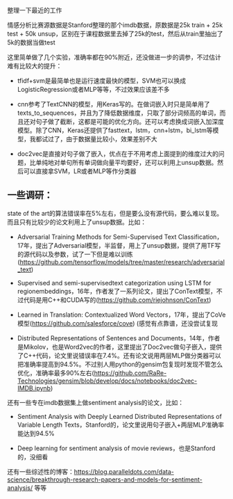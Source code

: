 整理一下最近的工作

情感分析比赛源数据是Stanford整理的那个imdb数据，原数据是25k train + 25k test + 50k unsup，区别在于课程数据里去掉了25k的test，然后从train里抽出了5k的数据当做test

这里简单做了几个实验，准确率都在90%附近，还没做进一步的调参，不过估计难有比较大的提升：

- tfidf+svm是最简单也是运行速度最快的模型，SVM也可以换成LogisticRegression或者MLP等等，不过效果应该差不多

- cnn参考了TextCNN的模型，用Keras写的。在做词嵌入时只是简单用了texts_to_sequences，并且为了降低数据维度，只取了部分词频高的单词，而且还对句子做了截断，这都是可能的优化方向。还可以考虑换成词嵌入加深度模型。除了CNN，Keras还提供了fasttext，lstm，cnn+lstm，bi_lstm等模型，我都试过了，由于数据量比较小，效果差别不大

- doc2vec是直接对句子做了嵌入，优点在于不用考虑上面提到的维度过大的问题，比单纯地对单句所有单词做向量平均要好，还可以利用上unsup数据。然后可以直接拿SVM，LR或者MLP等作分类器

## 一些调研：

state of the art的算法错误率在5%左右，但是要么没有源代码，要么难以复现。而且只有比较少的论文利用上了unsup数据。比如：

- Adversarial Training Methods for Semi-Supervised Text Classification，17年，提出了Adversarial模型，半监督，用上了unsup数据，提供了用TF写的源代码以及参数，试了一下但是难以训练(https://github.com/tensorflow/models/tree/master/research/adversarial_text)

- Supervised and semi-supervisedtext categorization using LSTM for regionembeddings，16年，作者发了一系列论文，提出了ConText模型，不过代码是用C++和CUDA写的(https://github.com/riejohnson/ConText)

- Learned in Translation: Contextualized Word Vectors，17年，提出了CoVe模型(https://github.com/salesforce/cove) (感觉有点靠谱，还没尝试复现

- Distributed Representations of Sentences and Documents，14年，作者是Mikolov，也是Word2vec的作者，这里提出了Doc2vec做句子嵌入，提供了C++代码，论文里说错误率在7.4%。还有论文说用两层MLP做分类器可以把准确率提高到94.5%。不过别人用python的gensim包复现时发现不管怎么优化，准确率最多90%左右(https://github.com/RaRe-Technologies/gensim/blob/develop/docs/notebooks/doc2vec-IMDB.ipynb)

还有一些专在imdb数据集上做sentiment analysis的论文，比如：

- Sentiment Analysis with Deeply Learned Distributed Representations of Variable Length Texts，Stanford的，论文里说用句子嵌入+两层MLP准确率能达到94.5%

- Deep learning for sentiment analysis of movie reviews，也是Stanford的，没细看

还有一些综述性的博客：https://blog.paralleldots.com/data-science/breakthrough-research-papers-and-models-for-sentiment-analysis/ 等等
